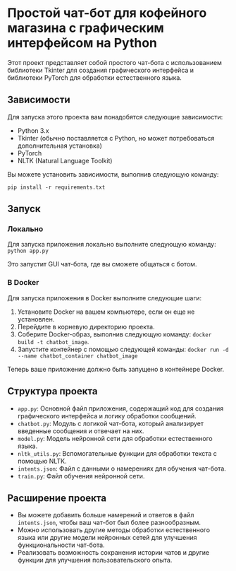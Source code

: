# Простой чат-бот для кофейного магазина с графическим интерфейсом на Python

Этот проект представляет собой простого чат-бота с использованием библиотеки Tkinter для создания графического интерфейса и библиотеки PyTorch для обработки естественного языка.

## Зависимости

Для запуска этого проекта вам понадобятся следующие зависимости:

- Python 3.x
- Tkinter (обычно поставляется с Python, но может потребоваться дополнительная установка)
- PyTorch
- NLTK (Natural Language Toolkit)

Вы можете установить зависимости, выполнив следующую команду:

`pip install -r requirements.txt`


## Запуск

### Локально

Для запуска приложения локально выполните следующую команду:
`python app.py`

Это запустит GUI чат-бота, где вы сможете общаться с ботом.

### В Docker

Для запуска приложения в Docker выполните следующие шаги:

1. Установите Docker на вашем компьютере, если он еще не установлен.
2. Перейдите в корневую директорию проекта.
3. Соберите Docker-образ, выполнив следующую команду: `docker build -t chatbot_image`.
4. Запустите контейнер с помощью следующей команды: `docker run -d --name chatbot_container chatbot_image`

Теперь ваше приложение должно быть запущено в контейнере Docker.




## Структура проекта

- `app.py`: Основной файл приложения, содержащий код для создания графического интерфейса и логику обработки сообщений.
- `chatbot.py`: Модуль с логикой чат-бота, который анализирует введенные сообщения и отвечает на них.
- `model.py`: Модель нейронной сети для обработки естественного языка.
- `nltk_utils.py`: Вспомогательные функции для обработки текста с помощью NLTK.
- `intents.json`: Файл с данными о намерениях для обучения чат-бота.
- `train.py`: Файл обучения нейронной сети.

## Расширение проекта

- Вы можете добавить больше намерений и ответов в файл `intents.json`, чтобы ваш чат-бот был более разнообразным.
- Можно использовать другие методы обработки естественного языка или другие модели нейронных сетей для улучшения функциональности чат-бота.
- Реализовать возможность сохранения истории чатов и другие функции для улучшения пользовательского опыта.



